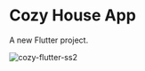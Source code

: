 # Cozy House App

A new Flutter project.


![cozy-flutter-ss2](https://github.com/anggtpd/cozyDorm_flutter/assets/75775629/a2bf5c75-93c9-4164-8d2c-5ea4db8ed48a)
